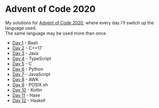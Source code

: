 # Advent of Code 2020 #

My solutions for [Advent of Code 2020], where every day I'll switch up the
language used.  
The same language may be used more than once.

* [Day  1](day01) - Bash
* [Day  2](day02) - C++17
* [Day  3](day03) - Java
* [Day  4](day04) - TypeScript
* [Day  5](day05) - C
* [Day  6](day06) - Python
* [Day  7](day07) - JavaScript
* [Day  8](day08) - AWK
* [Day  9](day09) - POSIX sh
* [Day 10](day10) - Kotlin
* [Day 11](day11) - Haxe
* [Day 12](day12) - Haskell

[Advent of Code 2020]: https://adventofcode.com/2020
